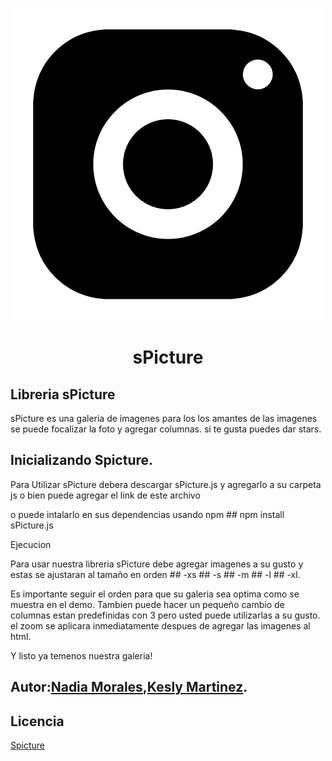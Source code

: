 
<p align="center">
	<img src="assets/img/logo.png">
</p>
<h1 align="center">sPicture</h1>




## Libreria sPicture
sPicture es una galeria de imagenes para los los amantes de las imagenes se puede focalizar la foto y agregar columnas. si te gusta puedes dar stars.


## Inicializando Spicture.

Para Utilizar sPicture debera descargar sPicture.js y agregarlo a su carpeta js o bien puede agregar el link de este archivo
<script type="Spicture.js"></script>
o puede intalarlo en sus dependencias usando npm 
	## npm install sPicture.js

Ejecucion

Para usar nuestra libreria sPicture debe agregar imagenes a su gusto  y estas se ajustaran al tamaño en orden 
		## -xs
		## -s
		## -m
		## -l
		## -xl.

Es importante seguir el orden para que su galeria sea optima como se muestra en el demo. Tambien puede hacer un pequeño cambio de columnas estan predefinidas con 3 pero usted puede utilizarlas a su gusto. el zoom se aplicara inmediatamente despues de agregar las imagenes al html. 

Y listo ya temenos nuestra galeria!





## Autor:[Nadia Morales](https://github.com/AyitaXD),[Kesly Martinez](https://github.com/keslymartinez).


## Licencia 
[Spicture](licencia)


